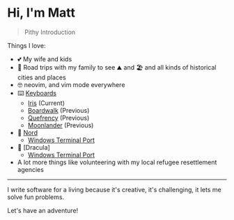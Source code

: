 # Hi, I'm Matt

> Pithy Introduction

Things I love:
- 💕 My wife and kids
- 🚙 Road trips with my family to see ⛰️ and 🏖️ and all kinds of historical cities and places
- 🤓 neovim, and vim mode everywhere
- ⌨️ [Keyboards](https://github.com/thismat/qmk_firmware)
  - [Iris](https://github.com/thismat/qmk_firmware/tree/master/keyboards/keebio/iris/keymaps/thismat) (Current)
  - [Boardwalk](https://mkultra.click/boardwalk-pcb) (Previous)
  - [Quefrency](https://keeb.io/collections/quefrency-split-staggered-65-keyboard) (Previous)
  - [Moonlander](https://www.zsa.io/moonlander/) (Previous)
- 🧊 [Nord](https://www.nordtheme.com/)
  - [Windows Terminal Port](https://github.com/thismat/nord-windows-terminal)
- 🧛 [Dracula]
  - [Windows Terminal Port](https://github.com/dracula/windows-terminal)
- A lot more things like volunteering with my local refugee resettlement agencies

---

I write software for a living because it's creative, it's challenging, it lets me solve fun problems.

Let's have an adventure!
